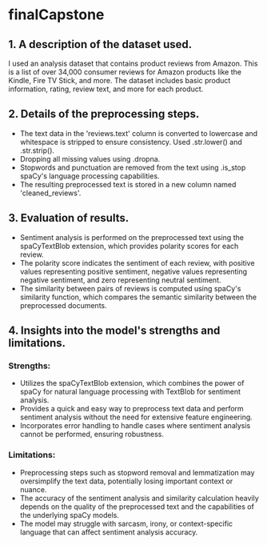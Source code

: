 ﻿# finalCapstone

## 1. A description of the dataset used.
I used an analysis dataset that contains product reviews from Amazon. This is a list
of over 34,000 consumer reviews for Amazon products like the Kindle, Fire TV Stick,
and more. The dataset includes basic product information, rating, review text, and
more for each product.
## 2. Details of the preprocessing steps.
- The text data in the 'reviews.text' column is converted to lowercase and
whitespace is stripped to ensure consistency. Used .str.lower() and .str.strip().
- Dropping all missing values using .dropna.
- Stopwords and punctuation are removed from the text using .is_stop spaCy's
language processing capabilities.
- The resulting preprocessed text is stored in a new column named
'cleaned_reviews'.
## 3. Evaluation of results.
- Sentiment analysis is performed on the preprocessed text using the
spaCyTextBlob extension, which provides polarity scores for each review.
- The polarity score indicates the sentiment of each review, with positive values
representing positive sentiment, negative values representing negative
sentiment, and zero representing neutral sentiment.
- The similarity between pairs of reviews is computed using spaCy's similarity
function, which compares the semantic similarity between the preprocessed
documents.
## 4. Insights into the model's strengths and limitations.
### Strengths:
- Utilizes the spaCyTextBlob extension, which combines the power of spaCy for
natural language processing with TextBlob for sentiment analysis.
- Provides a quick and easy way to preprocess text data and perform sentiment
analysis without the need for extensive feature engineering.
- Incorporates error handling to handle cases where sentiment analysis cannot
be performed, ensuring robustness.
### Limitations:
- Preprocessing steps such as stopword removal and lemmatization may
oversimplify the text data, potentially losing important context or nuance.
- The accuracy of the sentiment analysis and similarity calculation heavily
depends on the quality of the preprocessed text and the capabilities of the
underlying spaCy models.
- The model may struggle with sarcasm, irony, or context-specific language that
can affect sentiment analysis accuracy.
